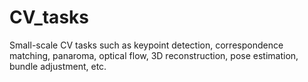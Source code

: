 # CV_tasks
Small-scale CV tasks such as keypoint detection, correspondence matching, panaroma, optical flow, 3D reconstruction, pose estimation, bundle adjustment, etc. 
